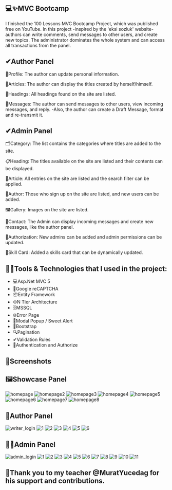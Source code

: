 ## 💻✨MVC Bootcamp
I finished the 100 Lessons MVC Bootcamp Project, which was published free on YouTube. In this project -inspired by the 'eksi sozluk' website- authors can write comments, send messages to other users, and create new topics. The administrator dominates the whole system and can access all transactions from the panel.

## ✔Author Panel
🔸Profile: The author can update personal information.

🔸Articles: The author can display the titles created by herself/himself.

🔸Headings: All headings found on the site are listed.

🔸Messages: The author can send messages to other users, view incoming messages, and reply.
 -Also, the author can create a Draft Message, format and re-transmit it.

## ✔Admin Panel
🗂️Category: The list contains the categories where titles are added to the site.

📋Heading: The titles available on the site are listed and their contents can be displayed.

💼Article: All entries on the site are listed and the search filter can be applied.

👥Author: Those who sign up on the site are listed, and new users can be added.

🖼️Gallery: Images on the site are listed.

💌Contact: The Admin can display incoming messages and create new messages, like the author panel.

🚫Authorization: New admins can be added and admin permissions can be updated.

📄Skill Card: Added a skills card that can be dynamically updated.

## 👩‍💻Tools & Technologies that I used in the project:
 - 💻Asp.Net MVC 5
 - 🤖Google reCAPTCHA
 - 📦Entity Framework
 - ⚙️N Tier Architecture
 - 🗄️MSSQL
 - 🌐Error Page
 - 🔋Modal Popup / Sweet Alert
 - 🎨Bootstrap
 - 🔍Pagination
 - ✔Validation Rules
 - 🔐Authentication and Authorize

## 📸Screenshots
## 🖼️Showcase Panel
![homepage](https://github.com/user-attachments/assets/84b140de-bced-41ae-807f-1411cb07e268)
![homepage2](https://github.com/user-attachments/assets/7b0e301b-7ed4-4398-8f72-368a0274e766)
![homepage3](https://github.com/user-attachments/assets/3965b8b7-b24b-4544-89c6-57be822470aa)
![homepage4](https://github.com/user-attachments/assets/0e655d6d-c51d-49e2-a6c9-916bbc7e0b03)
![homepage5](https://github.com/user-attachments/assets/ae3b43f4-d595-4bd8-8b5e-30ff17132dcc)
![homepage6](https://github.com/user-attachments/assets/845217b1-7348-4aa2-b284-75298ac4f6f0)
![homepage7](https://github.com/user-attachments/assets/23d7ada6-75f0-497a-becb-7c50ee3ac75a)
![homepage8](https://github.com/user-attachments/assets/7b591e30-60b2-4b35-9d62-01c4946fdd56)
## 🎨Author Panel
![writer_login](https://github.com/user-attachments/assets/e90944fe-9186-4b43-947d-6ea65d6cf588)
![1](https://github.com/user-attachments/assets/01ce6d27-7f92-4498-9655-a1001bbef668)
![2](https://github.com/user-attachments/assets/bd1f4ea9-f9dc-4bc8-8e8f-9321e8b07564)
![3](https://github.com/user-attachments/assets/b738e644-77a2-4e9b-8e42-7f1a11b1743c)
![4](https://github.com/user-attachments/assets/019e587b-5d8d-461a-a23b-6ae44b45d838)
![5](https://github.com/user-attachments/assets/0122ac69-9310-4c80-8f14-40a5c241c6d5)
![6](https://github.com/user-attachments/assets/3da11846-3f91-4353-9a7a-413455555bb6)
## 👩‍💻Admin Panel
![admin_login](https://github.com/user-attachments/assets/003ed8d9-4fbd-4c4c-841e-eef2d2b773f4)
![1](https://github.com/user-attachments/assets/6d4c7dfa-ad5b-4d11-b950-57ffecbd8f71)
![2](https://github.com/user-attachments/assets/20181bb5-a05d-4fdb-ac32-e844f510c40e)
![3](https://github.com/user-attachments/assets/b3b96d4f-61ae-4879-bf6d-c4d34ee12059)
![4](https://github.com/user-attachments/assets/c591ae83-b28c-4fd7-b86f-4e79dfa78b6a)
![5](https://github.com/user-attachments/assets/e92a0aaa-c08c-4936-a670-0cceb5d04de4)
![6](https://github.com/user-attachments/assets/345c77f3-331a-4621-bda6-b4b58bafd630)
![7](https://github.com/user-attachments/assets/1e68ce41-239c-4781-a89b-34ec393868e4)
![8](https://github.com/user-attachments/assets/7dc8b4e1-68e7-4cc9-a89d-55f85814e66c)
![9](https://github.com/user-attachments/assets/f8da4b82-fcb2-464b-b53f-1db7dae4fb37)
![10](https://github.com/user-attachments/assets/b7bf447e-b6f8-49de-8d2f-194afc4c1418)
![11](https://github.com/user-attachments/assets/545e162c-815e-45d1-a9c3-51b177803d1e)

## 👑Thank you to my teacher @MuratYucedag for his support and contributions.
